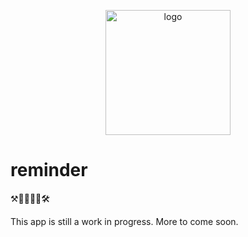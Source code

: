 <p align="center">
  <img src="https://catdad-experiments.github.io/reminder/assets/icon.svg" width="200px" alt="logo" />
</p>

# reminder

⚒👷‍♂️👷‍♀️🛠

This app is still a work in progress. More to come soon.

